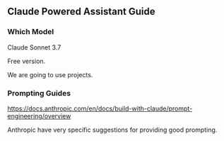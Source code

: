 ## Claude Powered Assistant Guide

### Which Model

Claude Sonnet 3.7

Free version.

We are going to use projects.

### Prompting Guides
https://docs.anthropic.com/en/docs/build-with-claude/prompt-engineering/overview

Anthropic have very specific suggestions for providing good prompting.